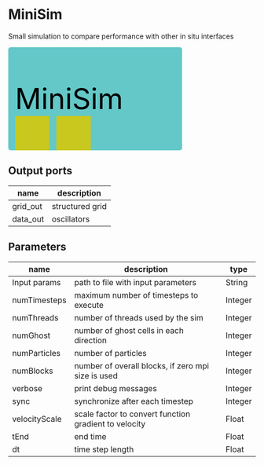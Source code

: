 
# MiniSim
Small simulation to compare performance with other in situ interfaces



<svg width="354.19999999999993" height="210" >
<rect x="0" y="0" width="354.19999999999993" height="210" rx="5" ry="5" style="fill:#64c8c8ff;" />
<rect x="14.0" y="140" width="70" height="70" rx="0" ry="0" style="fill:#c8c81eff;" >
<title>grid_out</title></rect>
<rect x="98.0" y="140" width="70" height="70" rx="0" ry="0" style="fill:#c8c81eff;" >
<title>data_out</title></rect>
<text x="14.0" y="126.0" font-size="4.2em">MiniSim</text></svg>

## Output ports
|name|description|
|-|-|
|grid_out|structured grid|
|data_out|oscillators|


## Parameters
|name|description|type|
|-|-|-|
|Input params|path to file with input parameters|String|
|numTimesteps|maximum number of timesteps to execute|Integer|
|numThreads|number of threads used by the sim|Integer|
|numGhost|number of ghost cells in each direction|Integer|
|numParticles|number of particles|Integer|
|numBlocks|number of overall blocks, if zero mpi size is used|Integer|
|verbose|print debug messages|Integer|
|sync|synchronize after each timestep|Integer|
|velocityScale|scale factor to convert function gradient to velocity|Float|
|tEnd|end time|Float|
|dt|time step length|Float|

